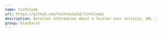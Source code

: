 ```yaml
---
name: tinfoleak
url: https://github.com/technoskald/tinfoleak/
description: detailed information about a Twitter user activity. URL : https://github.com/technoskald/tinfoleak/ Groups : blackarch blackarch-recon blackarch-social blackarch-webapp
group: blackarch
---
```

